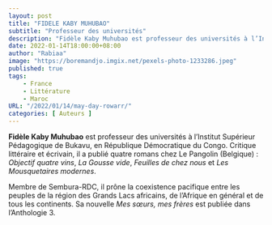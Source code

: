 ```yaml
---
layout: post 
title: "FIDELE KABY MUHUBAO"
subtitle: "Professeur des universités"
description: "Fidèle Kaby Muhubao est professeur des universités à l’Institut Supérieur Pédagogique de Bukavu, en République Démocratique du Congo. Critique littéraire et écrivain, il a publié quatre romans chez Le Pangolin (Belgique) : Objectif quatre vins, La Gousse vide, Feuilles de chez nous et Les Mousquetaires modernes. "
date: 2022-01-14T18:00:00+08:00
author: "Rabiaa"
image: "https://boremandjo.imgix.net/pexels-photo-1233286.jpeg"
published: true
tags:
    - France 
    - Littérature
    - Maroc
URL: "/2022/01/14/may-day-rowarr/"
categories: [ Auteurs ]
---
```



**Fidèle Kaby Muhubao** est professeur des universités à l’Institut Supérieur Pédagogique de Bukavu, en République Démocratique du Congo. Critique littéraire et écrivain, il a publié quatre romans chez Le Pangolin (Belgique) : *Objectif quatre vins*, *La Gousse vide*, *Feuilles de chez nous* et *Les Mousquetaires modernes*. 

Membre de Sembura-RDC, il prône la coexistence pacifique entre les peuples de la région des Grands Lacs africains, de l’Afrique en général et de tous les continents. Sa nouvelle *Mes sœurs, mes frères* est publiée dans l’Anthologie 3.